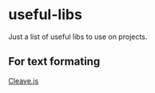 # useful-libs
Just a list of useful libs to use on projects.

## For text formating
[Cleave.js](https://nosir.github.io/cleave.js/)
